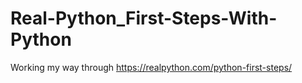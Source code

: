 # Real-Python_First-Steps-With-Python
Working my way through https://realpython.com/python-first-steps/
